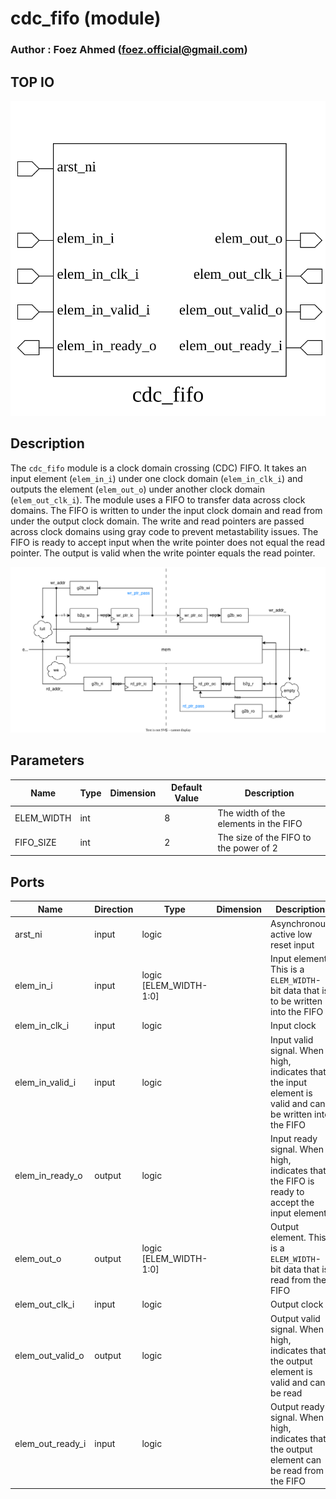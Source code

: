 # cdc_fifo (module)

### Author : Foez Ahmed (foez.official@gmail.com)

## TOP IO
<img src="./cdc_fifo_top.svg">

## Description

The `cdc_fifo` module is a clock domain crossing (CDC) FIFO. It takes an input element (`elem_in_i`)
under one clock domain (`elem_in_clk_i`) and outputs the element (`elem_out_o`) under another clock
domain (`elem_out_clk_i`).
The module uses a FIFO to transfer data across clock domains. The FIFO is written to under the input
clock domain and read from under the output clock domain. The write and read pointers are passed
across clock domains using gray code to prevent metastability issues. The FIFO is ready to accept
input when the write pointer does not equal the read pointer. The output is valid when the write
pointer equals the read pointer.

<img src="./cdc_fifo_des.svg">

## Parameters
|Name|Type|Dimension|Default Value|Description|
|-|-|-|-|-|
|ELEM_WIDTH|int||8|The width of the elements in the FIFO|
|FIFO_SIZE|int||2|The size of the FIFO to the power of 2|

## Ports
|Name|Direction|Type|Dimension|Description|
|-|-|-|-|-|
|arst_ni|input|logic|| Asynchronous active low reset input|
|elem_in_i|input|logic [ELEM_WIDTH-1:0]|| Input element. This is a `ELEM_WIDTH`-bit data that is to be written into the FIFO|
|elem_in_clk_i|input|logic|| Input clock|
|elem_in_valid_i|input|logic|| Input valid signal. When high, indicates that the input element is valid and can be written into the FIFO|
|elem_in_ready_o|output|logic|| Input ready signal. When high, indicates that the FIFO is ready to accept the input element|
|elem_out_o|output|logic [ELEM_WIDTH-1:0]|| Output element. This is a `ELEM_WIDTH`-bit data that is read from the FIFO|
|elem_out_clk_i|input|logic|| Output clock|
|elem_out_valid_o|output|logic|| Output valid signal. When high, indicates that the output element is valid and can be read|
|elem_out_ready_i|input|logic|| Output ready signal. When high, indicates that the output element can be read from the FIFO|

